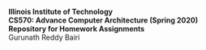 **Illinois Institute of Technology**  
**CS570: Advance Computer Architecture (Spring 2020)**  
**Repository for Homework Assignments**  
Gurunath Reddy Bairi 